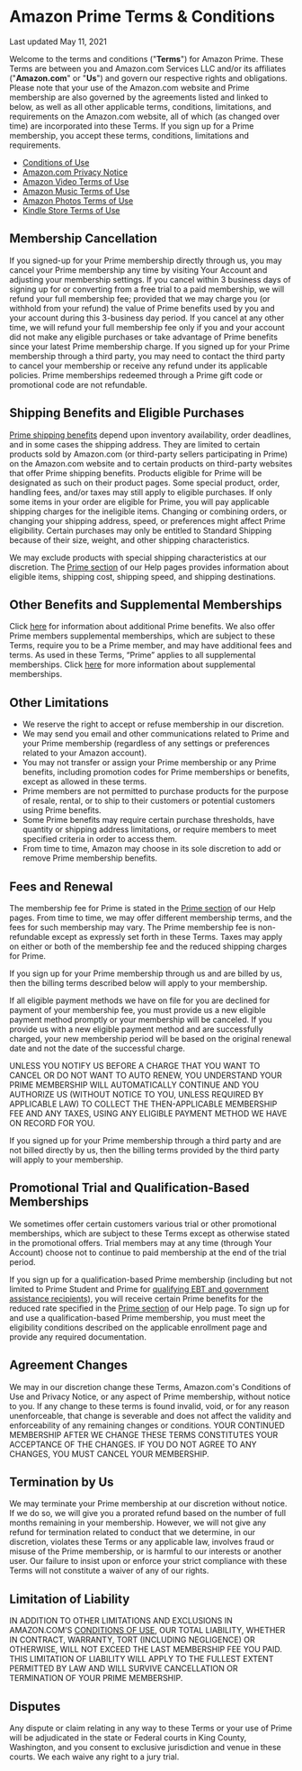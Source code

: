 Amazon Prime Terms & Conditions
===============================

Last updated May 11, 2021

Welcome to the terms and conditions ("**Terms**") for Amazon Prime. These Terms are between you and Amazon.com Services LLC and/or its affiliates ("**Amazon.com**" or "**Us**") and govern our respective rights and obligations. Please note that your use of the Amazon.com website and Prime membership are also governed by the agreements listed and linked to below, as well as all other applicable terms, conditions, limitations, and requirements on the Amazon.com website, all of which (as changed over time) are incorporated into these Terms. If you sign up for a Prime membership, you accept these terms, conditions, limitations and requirements.

*   [Conditions of Use](https://www.amazon.com/gp/help/customer/display.html/?nodeId=508088)
*   [Amazon.com Privacy Notice](https://www.amazon.com/gp/help/customer/display.html?nodeId=468496)
*   [Amazon Video Terms of Use](https://www.primevideo.com/help?nodeId=202095490&view-type=content-only)
*   [Amazon Music Terms of Use](https://www.amazon.com/gp/help/customer/display.html?nodeId=201380010)
*   [Amazon Photos Terms of Use](https://www.amazon.com/gp/help/customer/display.html?nodeId=201376540)
*   [Kindle Store Terms of Use](https://www.amazon.com/gp/help/customer/display.html?nodeId=201014950)

Membership Cancellation
-----------------------

If you signed-up for your Prime membership directly through us, you may cancel your Prime membership any time by visiting Your Account and adjusting your membership settings. If you cancel within 3 business days of signing up for or converting from a free trial to a paid membership, we will refund your full membership fee; provided that we may charge you (or withhold from your refund) the value of Prime benefits used by you and your account during this 3-business day period. If you cancel at any other time, we will refund your full membership fee only if you and your account did not make any eligible purchases or take advantage of Prime benefits since your latest Prime membership charge. If you signed up for your Prime membership through a third party, you may need to contact the third party to cancel your membership or receive any refund under its applicable policies. Prime memberships redeemed through a Prime gift code or promotional code are not refundable.

Shipping Benefits and Eligible Purchases
----------------------------------------

[Prime shipping benefits](https://www.amazon.com/gp/help/customer/display.html?nodeId=201118050) depend upon inventory availability, order deadlines, and in some cases the shipping address. They are limited to certain products sold by Amazon.com (or third-party sellers participating in Prime) on the Amazon.com website and to certain products on third-party websites that offer Prime shipping benefits. Products eligible for Prime will be designated as such on their product pages. Some special product, order, handling fees, and/or taxes may still apply to eligible purchases. If only some items in your order are eligible for Prime, you will pay applicable shipping charges for the ineligible items. Changing or combining orders, or changing your shipping address, speed, or preferences might affect Prime eligibility. Certain purchases may only be entitled to Standard Shipping because of their size, weight, and other shipping characteristics.

We may exclude products with special shipping characteristics at our discretion. The [Prime section](https://www.amazon.com/gp/help/customer/display.html?nodeId=13819211) of our Help pages provides information about eligible items, shipping cost, shipping speed, and shipping destinations.

Other Benefits and Supplemental Memberships
-------------------------------------------

Click [here](https://www.amazon.com/gp/help/customer/display.html?nodeId=200444160) for information about additional Prime benefits. We also offer Prime members supplemental memberships, which are subject to these Terms, require you to be a Prime member, and may have additional fees and terms. As used in these Terms, “Prime” applies to all supplemental memberships. Click [here](https://www.amazon.com/gp/help/customer/display.html?nodeId=200444160) for more information about supplemental memberships.

Other Limitations
-----------------

*   We reserve the right to accept or refuse membership in our discretion.
*   We may send you email and other communications related to Prime and your Prime membership (regardless of any settings or preferences related to your Amazon account).
*   You may not transfer or assign your Prime membership or any Prime benefits, including promotion codes for Prime memberships or benefits, except as allowed in these terms.
*   Prime members are not permitted to purchase products for the purpose of resale, rental, or to ship to their customers or potential customers using Prime benefits.
*   Some Prime benefits may require certain purchase thresholds, have quantity or shipping address limitations, or require members to meet specified criteria in order to access them.
*   From time to time, Amazon may choose in its sole discretion to add or remove Prime membership benefits.

Fees and Renewal
----------------

The membership fee for Prime is stated in the [Prime section](https://www.amazon.com/GP/HELP/CUSTOMER/DISPLAY.HTML?NODEID=200966690) of our Help pages. From time to time, we may offer different membership terms, and the fees for such membership may vary. The Prime membership fee is non-refundable except as expressly set forth in these Terms. Taxes may apply on either or both of the membership fee and the reduced shipping charges for Prime.

If you sign up for your Prime membership through us and are billed by us, then the billing terms described below will apply to your membership.

If all eligible payment methods we have on file for you are declined for payment of your membership fee, you must provide us a new eligible payment method promptly or your membership will be canceled. If you provide us with a new eligible payment method and are successfully charged, your new membership period will be based on the original renewal date and not the date of the successful charge.

UNLESS YOU NOTIFY US BEFORE A CHARGE THAT YOU WANT TO CANCEL OR DO NOT WANT TO AUTO RENEW, YOU UNDERSTAND YOUR PRIME MEMBERSHIP WILL AUTOMATICALLY CONTINUE AND YOU AUTHORIZE US (WITHOUT NOTICE TO YOU, UNLESS REQUIRED BY APPLICABLE LAW) TO COLLECT THE THEN-APPLICABLE MEMBERSHIP FEE AND ANY TAXES, USING ANY ELIGIBLE PAYMENT METHOD WE HAVE ON RECORD FOR YOU.

If you signed up for your Prime membership through a third party and are not billed directly by us, then the billing terms provided by the third party will apply to your membership.

Promotional Trial and Qualification-Based Memberships
-----------------------------------------------------

We sometimes offer certain customers various trial or other promotional memberships, which are subject to these Terms except as otherwise stated in the promotional offers. Trial members may at any time (through Your Account) choose not to continue to paid membership at the end of the trial period.

If you sign up for a qualification-based Prime membership (including but not limited to Prime Student and Prime for [qualifying EBT and government assistance recipients](https://www.amazon.com/gp/help/customer/display.html/?nodeId=G54BETR9USUZFZW5)), you will receive certain Prime benefits for the reduced rate specified in the [Prime section](https://www.amazon.com/GP/HELP/CUSTOMER/DISPLAY.HTML?NODEID=200966690) of our Help page. To sign up for and use a qualification-based Prime membership, you must meet the eligibility conditions described on the applicable enrollment page and provide any required documentation.

Agreement Changes
-----------------

We may in our discretion change these Terms, Amazon.com's Conditions of Use and Privacy Notice, or any aspect of Prime membership, without notice to you. If any change to these terms is found invalid, void, or for any reason unenforceable, that change is severable and does not affect the validity and enforceability of any remaining changes or conditions. YOUR CONTINUED MEMBERSHIP AFTER WE CHANGE THESE TERMS CONSTITUTES YOUR ACCEPTANCE OF THE CHANGES. IF YOU DO NOT AGREE TO ANY CHANGES, YOU MUST CANCEL YOUR MEMBERSHIP.

Termination by Us
-----------------

We may terminate your Prime membership at our discretion without notice. If we do so, we will give you a prorated refund based on the number of full months remaining in your membership. However, we will not give any refund for termination related to conduct that we determine, in our discretion, violates these Terms or any applicable law, involves fraud or misuse of the Prime membership, or is harmful to our interests or another user. Our failure to insist upon or enforce your strict compliance with these Terms will not constitute a waiver of any of our rights.

Limitation of Liability
-----------------------

IN ADDITION TO OTHER LIMITATIONS AND EXCLUSIONS IN AMAZON.COM'S [CONDITIONS OF USE](https://www.amazon.com/gp/help/customer/display.html/?nodeId=508088), OUR TOTAL LIABILITY, WHETHER IN CONTRACT, WARRANTY, TORT (INCLUDING NEGLIGENCE) OR OTHERWISE, WILL NOT EXCEED THE LAST MEMBERSHIP FEE YOU PAID. THIS LIMITATION OF LIABILITY WILL APPLY TO THE FULLEST EXTENT PERMITTED BY LAW AND WILL SURVIVE CANCELLATION OR TERMINATION OF YOUR PRIME MEMBERSHIP.

Disputes
--------

Any dispute or claim relating in any way to these Terms or your use of Prime will be adjudicated in the state or Federal courts in King County, Washington, and you consent to exclusive jurisdiction and venue in these courts. We each waive any right to a jury trial.